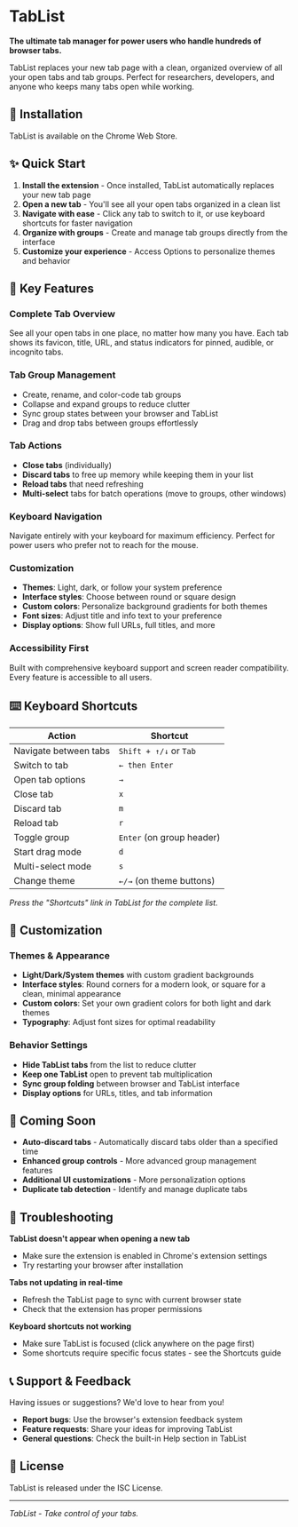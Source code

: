 # TabList

**The ultimate tab manager for power users who handle hundreds of browser tabs.**

TabList replaces your new tab page with a clean, organized overview of all your open tabs and tab groups. Perfect for researchers, developers, and anyone who keeps many tabs open while working.

## 🚀 Installation

TabList is available on the Chrome Web Store.

## ✨ Quick Start

1. **Install the extension** - Once installed, TabList automatically replaces your new tab page
2. **Open a new tab** - You'll see all your open tabs organized in a clean list
3. **Navigate with ease** - Click any tab to switch to it, or use keyboard shortcuts for faster navigation
4. **Organize with groups** - Create and manage tab groups directly from the interface
5. **Customize your experience** - Access Options to personalize themes and behavior

## 🎯 Key Features

### **Complete Tab Overview**
See all your open tabs in one place, no matter how many you have. Each tab shows its favicon, title, URL, and status indicators for pinned, audible, or incognito tabs.

### **Tab Group Management**
- Create, rename, and color-code tab groups
- Collapse and expand groups to reduce clutter
- Sync group states between your browser and TabList
- Drag and drop tabs between groups effortlessly

### **Tab Actions**
- **Close tabs** (individually)
- **Discard tabs** to free up memory while keeping them in your list
- **Reload tabs** that need refreshing
- **Multi-select** tabs for batch operations (move to groups, other windows)

### **Keyboard Navigation**
Navigate entirely with your keyboard for maximum efficiency. Perfect for power users who prefer not to reach for the mouse.

### **Customization**
- **Themes**: Light, dark, or follow your system preference
- **Interface styles**: Choose between round or square design
- **Custom colors**: Personalize background gradients for both themes
- **Font sizes**: Adjust title and info text to your preference
- **Display options**: Show full URLs, full titles, and more

### **Accessibility First**
Built with comprehensive keyboard support and screen reader compatibility. Every feature is accessible to all users.

## ⌨️ Keyboard Shortcuts

| Action | Shortcut |
|--------|----------|
| Navigate between tabs | `Shift + ↑/↓` or `Tab` |
| Switch to tab | `← then Enter` |
| Open tab options | `→` |
| Close tab | `x` |
| Discard tab | `m` |
| Reload tab | `r` |
| Toggle group | `Enter` (on group header) |
| Start drag mode | `d` |
| Multi-select mode | `s` |
| Change theme | `←/→` (on theme buttons) |

*Press the "Shortcuts" link in TabList for the complete list.*

## 🎨 Customization

### Themes & Appearance
- **Light/Dark/System themes** with custom gradient backgrounds
- **Interface styles**: Round corners for a modern look, or square for a clean, minimal appearance
- **Custom colors**: Set your own gradient colors for both light and dark themes
- **Typography**: Adjust font sizes for optimal readability

### Behavior Settings
- **Hide TabList tabs** from the list to reduce clutter
- **Keep one TabList** open to prevent tab multiplication
- **Sync group folding** between browser and TabList interface
- **Display options** for URLs, titles, and tab information

## 🔮 Coming Soon

- **Auto-discard tabs** - Automatically discard tabs older than a specified time
- **Enhanced group controls** - More advanced group management features
- **Additional UI customizations** - More personalization options
- **Duplicate tab detection** - Identify and manage duplicate tabs

## 🐛 Troubleshooting

**TabList doesn't appear when opening a new tab**
- Make sure the extension is enabled in Chrome's extension settings
- Try restarting your browser after installation

**Tabs not updating in real-time**
- Refresh the TabList page to sync with current browser state
- Check that the extension has proper permissions

**Keyboard shortcuts not working**
- Make sure TabList is focused (click anywhere on the page first)
- Some shortcuts require specific focus states - see the Shortcuts guide

## 📞 Support & Feedback

Having issues or suggestions? We'd love to hear from you!

- **Report bugs**: Use the browser's extension feedback system
- **Feature requests**: Share your ideas for improving TabList
- **General questions**: Check the built-in Help section in TabList

## 📄 License

TabList is released under the ISC License.

---

*TabList - Take control of your tabs.*
